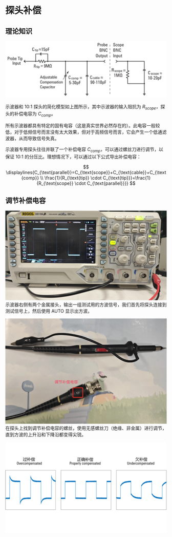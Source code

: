 # 探头补偿
## 理论知识
![](model.webp)

示波器和 10:1 探头的简化模型如上图所示，其中示波器的输入阻抗为 $R_{scope}$，探头的补偿电容为 $C_{comp}$。

所有示波器都具有特定的固有电容（这是真实世界必然存在的）。此电容一般较低，对于低频信号而言没有太大效果，但对于高频信号而言，它会产生一个低通滤波器，从而导致信号失真。

示波器专用探头往往并联了一个补偿电容 $C_{comp}$，可以通过螺丝刀进行调节，以保证 10:1 的分压比。理想情况下，可以通过以下公式导出补偿电容：

$$
\displaylines{C_{\text{parallel}}=C_{\text{scope}}+C_{\text{cable}}+C_{\text{comp}} \\
\frac{1}{R_{\text{tip}} \cdot C_{\text{tip}}}=\frac{1}{R_{\text{scope}} \cdot C_{\text{parallel}}}}
$$

## 调节补偿电容
![](test_wave.webp)  
示波器右侧有两个金属接头，输出一组测试用的方波信号，我们首先将探头连接到测试信号上，然后使用 AUTO 显示出方波。

![](probe.webp)  
在探头上找到调节补偿电容的螺丝，使用无感螺丝刀（绝缘、非金属）进行调节，直到方波的上升沿和下降沿都变得尖锐。

![](compensated_wave.png)